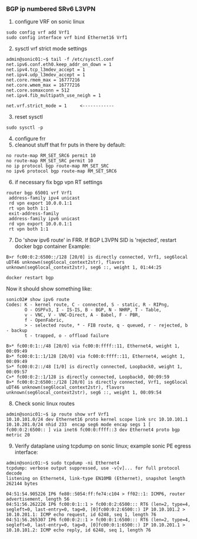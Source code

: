 ### BGP ip numbered SRv6 L3VPN 

1. configure VRF on sonic linux
```
sudo config vrf add Vrf1
sudo config interface vrf bind Ethernet16 Vrf1
```
2. sysctl vrf strict mode settings
```
admin@sonic01:~$ tail -f /etc/sysctl.conf 
net.ipv6.conf.eth0.keep_addr_on_down = 1
net.ipv4.tcp_l3mdev_accept = 1
net.ipv4.udp_l3mdev_accept = 1
net.core.rmem_max = 16777216
net.core.wmem_max = 16777216
net.core.somaxconn = 512
net.ipv4.fib_multipath_use_neigh = 1

net.vrf.strict_mode = 1     <------------
```
3. reset sysctl
```
sudo sysctl -p
```
4. configure frr 
5. cleanout stuff that frr puts in there by default:
```
no route-map RM_SET_SRC6 permit 10
no route-map RM_SET_SRC permit 10
no ip protocol bgp route-map RM_SET_SRC
no ipv6 protocol bgp route-map RM_SET_SRC6
```
6. if necessary fix bgp vpn RT settings
```
router bgp 65001 vrf Vrf1
 address-family ipv4 unicast
 rd vpn export 10.0.0.1:1
 rt vpn both 1:1
 exit-address-family
 address-family ipv6 unicast
 rd vpn export 10.0.0.1:1
 rt vpn both 1:1
```
7. Do 'show ipv6 route' in FRR. If BGP L3VPN SID is 'rejected', restart docker bgp container
Example:
```
B>r fc00:0:2:6500::/128 [20/0] is directly connected, Vrf1, seg6local uDT46 unknown(seg6local_context2str), flavors unknown(seg6local_context2str), seg6 ::, weight 1, 01:44:25
```
```
docker restart bgp
```
Now it should show something like:
```
sonic02# show ipv6 route
Codes: K - kernel route, C - connected, S - static, R - RIPng,
       O - OSPFv3, I - IS-IS, B - BGP, N - NHRP, T - Table,
       v - VNC, V - VNC-Direct, A - Babel, F - PBR,
       f - OpenFabric,
       > - selected route, * - FIB route, q - queued, r - rejected, b - backup
       t - trapped, o - offload failure

B>* fc00:0:1::/48 [20/0] via fc00:0:ffff::11, Ethernet4, weight 1, 00:09:49
B>* fc00:0:1::1/128 [20/0] via fc00:0:ffff::11, Ethernet4, weight 1, 00:09:49
S>* fc00:0:2::/48 [1/0] is directly connected, Loopback0, weight 1, 00:09:57
C>* fc00:0:2::1/128 is directly connected, Loopback0, 00:09:59
B>* fc00:0:2:6500::/128 [20/0] is directly connected, Vrf1, seg6local uDT46 unknown(seg6local_context2str), flavors unknown(seg6local_context2str), seg6 ::, weight 1, 00:09:54
```
8. Check sonic linux routes
```
admin@sonic01:~$ ip route show vrf Vrf1
10.10.101.0/24 dev Ethernet16 proto kernel scope link src 10.10.101.1 
10.10.201.0/24 nhid 233  encap seg6 mode encap segs 1 [ fc00:0:2:6500:: ] via inet6 fc00:0:ffff::3 dev Ethernet4 proto bgp metric 20 
```
9. Verify dataplane using tcpdump on sonic linux; example sonic PE egress interface:
```
admin@sonic01:~$ sudo tcpdump -ni Ethernet4
tcpdump: verbose output suppressed, use -v[v]... for full protocol decode
listening on Ethernet4, link-type EN10MB (Ethernet), snapshot length 262144 bytes

04:51:54.905226 IP6 fe80::5054:ff:fe74:c104 > ff02::1: ICMP6, router advertisement, length 56
04:51:56.262226 IP6 fc00:0:1::1 > fc00:0:2:6500::: RT6 (len=2, type=4, segleft=0, last-entry=0, tag=0, [0]fc00:0:2:6500::) IP 10.10.101.2 > 10.10.201.1: ICMP echo request, id 6248, seq 1, length 76
04:51:56.265307 IP6 fc00:0:2::1 > fc00:0:1:6500::: RT6 (len=2, type=4, segleft=0, last-entry=0, tag=0, [0]fc00:0:1:6500::) IP 10.10.201.1 > 10.10.101.2: ICMP echo reply, id 6248, seq 1, length 76
```
